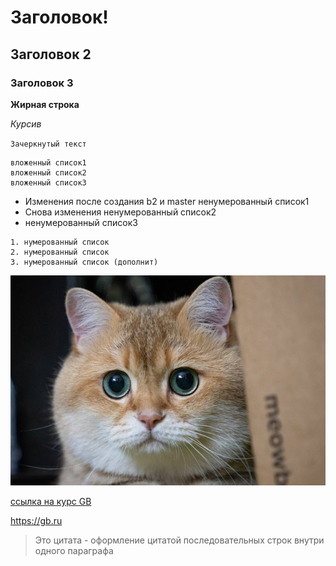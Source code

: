 # Заголовок!
## Заголовок 2
### Заголовок 3
**Жирная строка**

*Курсив*

`Зачеркнутый текст`

    вложенный список1
    вложенный список2
    вложенный список3

   * Изменения после создания b2 и master ненумерованный список1
   * Снова изменения ненумерованный список2
   * ненумерованный список3

    1. нумерованный список
    2. нумерованный список
    3. нумерованный список (дополнит)

![Это картинка кота](cat1.jpg)

[ссылка на курс GB](https://gb.ru)

<https://gb.ru>


> Это цитата - оформление 
цитатой последовательных 
строк внутри 
одного параграфа





